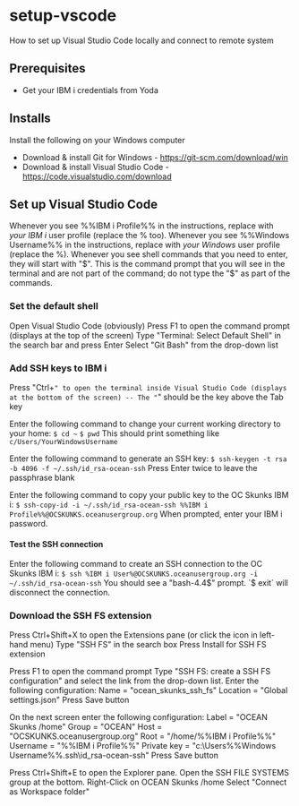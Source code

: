 # setup-vscode
How to set up Visual Studio Code locally and connect to remote system

## Prerequisites
* Get your IBM i credentials from Yoda

## Installs
Install the following on your Windows computer
* Download & install Git for Windows - https://git-scm.com/download/win
* Download & install Visual Studio Code - https://code.visualstudio.com/download


## Set up Visual Studio Code

Whenever you see %%IBM i Profile%% in the instructions, replace with _your_ *_IBM i_* user profile (replace the % too).
Whenever you see %%Windows Username%% in the instructions, replace with _your_ *_Windows_* user profile (replace the %).
Whenever you see shell commands that you need to enter, they will start with "$".  This is the command prompt that you will see in the terminal and are not part of the command; do not type the "$" as part of the commands.

### Set the default shell
Open Visual Studio Code (obviously)
Press F1 to open the command prompt (displays at the top of the screen)
Type "Terminal: Select Default Shell" in the search bar and press Enter
Select "Git Bash" from the drop-down list

### Add SSH keys to IBM i
Press "Ctrl+`" to open the terminal inside Visual Studio Code (displays at the bottom of the screen)
-- The "`" should be the key above the Tab key

Enter the following command to change your current working directory to your home:
`$ cd ~`
`$ pwd`
This should print something like `c/Users/YourWindowsUsername`

Enter the following command to generate an SSH key:
`$ ssh-keygen -t rsa -b 4096 -f ~/.ssh/id_rsa-ocean-ssh`
Press Enter twice to leave the passphrase blank

Enter the following command to copy your public key to the OC Skunks IBM i:
`$ ssh-copy-id -i ~/.ssh/id_rsa-ocean-ssh %%IBM i Profile%%@OCSKUNKS.oceanusergroup.org`
When prompted, enter your IBM i password.

#### Test the SSH connection
Enter the following command to create an SSH connection to the OC Skunks IBM i:
`$ ssh %IBM i User%@OCSKUNKS.oceanusergroup.org -i ~/.ssh/id_rsa-ocean-ssh`
You should see a "bash-4.4$" prompt.
`$ exit` will disconnect the connection.


### Download the SSH FS extension
Press Ctrl+Shift+X to open the Extensions pane (or click the icon in left-hand menu)
Type "SSH FS" in the search box
Press Install for SSH FS extension

Press F1 to open the command prompt
Type "SSH FS: create a SSH FS configuration" and select the link from the drop-down list.
Enter the following configuration:
Name = "ocean_skunks_ssh_fs"
Location = "Global settings.json"
Press Save button

On the next screen enter the following configuration:
Label = "OCEAN Skunks /home"
Group = "OCEAN"
Host = "OCSKUNKS.oceanusergroup.org"
Root = "/home/%%IBM i Profile%%"
Username = "%%IBM i Profile%%"
Private key = "c:\Users\%%Windows Username%%\.ssh\id_rsa-ocean-ssh"
Press Save button

Press Ctrl+Shift+E to open the Explorer pane.
Open the SSH FILE SYSTEMS group at the bottom.
Right-Click on OCEAN Skunks /home
Select "Connect as Workspace folder"

